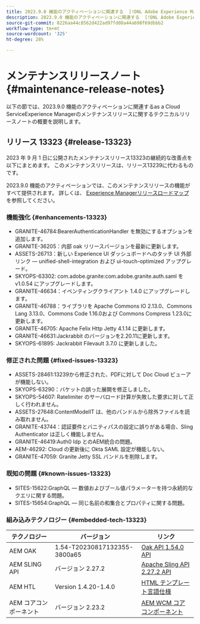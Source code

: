 ```yaml
---
title: 2023.9.0 機能のアクティベーションに関連する  [!DNL Adobe Experience Manager]  as a Cloud Service のメンテナンスリリースノート。
description: 2023.9.0 機能のアクティベーションに関連する  [!DNL Adobe Experience Manager]  as a Cloud Service のメンテナンスリリースノート。
source-git-commit: 8226aa44c8562d422ad97fd08a44a698f69dbbb2
workflow-type: tm+mt
source-wordcount: '325'
ht-degree: 28%

---
```


# メンテナンスリリースノート {#maintenance-release-notes}

以下の節では、2023.9.0 機能のアクティベーションに関連するas a Cloud ServiceExperience Managerのメンテナンスリリースに関するテクニカルリリースノートの概要を説明します。

## リリース 13323 {#release-13323}

2023 年 9 月 1 日に公開されたメンテナンスリリース13323の継続的な改善点を以下にまとめます。 このメンテナンスリリースは、リリース13239に代わるものです。

2023.9.0 機能のアクティベーションでは、このメンテナンスリリースの機能がすべて提供されます。 詳しくは、 [Experience Managerリリースロードマップ](https://experienceleague.adobe.com/docs/experience-manager-release-information/aem-release-updates/update-releases-roadmap.html?lang=ja) を参照してください。

### 機能強化 {#enhancements-13323}

- GRANITE-46784:BearerAuthenticationHandler を無効にするオプションを追加します。
- GRANITE-36205：内部 oak リリースバージョンを最新に更新します。
- ASSETS-26713：新しい Experience UI ダッシュボードへのタッチ UI 外部リンク — unified-shell-integration および ui-touch-optimized アップグレード。
- SKYOPS-63302: com.adobe.granite:com.adobe.granite.auth.saml を v1.0.54 にアップグレードします。
- GRANITE-46634：イベンティングクライアント 1.4.0 にアップグレードします。
- GRANITE-46788：ライブラリを Apache Commons IO 2.13.0、Commons Lang 3.13.0、Commons Code 1.16.0および Commons Compress 1.23.0に更新します。
- GRANITE-46705: Apache Felix Http Jetty 4.1.14 に更新します。
- GRANITE-46631:Jackrabbit のバージョンを2.20.11に更新します。
- SKYOPS-61895: Jackrabbit Filevault 3.7.0 に更新しました。

### 修正された問題 {#fixed-issues-13323}

- ASSETS-28461:13239から修正された、PDFに対して Doc Cloud ビューアが機能しない。
- SKYOPS-63290：バケットの誤った展開を修正しました。
- SKYOPS-54607: Ratelimiter のサーバロード計算が失敗した要求に対して正しく行われません。
- ASSETS-27648:ContentModelIT は、他のバンドルから除外ファイルを読み取れません。
- GRANITE-43744：認証要件とバニティパスの設定に誤りがある場合、Sling Authenticator は正しく機能しません。
- GRANITE-46419:Auth0 Idp とのAEM統合の問題。
- AEM-46292:  Cloud の更新後に Okta SAML 設定が機能しない。
- GRANITE-47059: Granite Jetty SSL バンドルを削除します。

### 既知の問題 {#known-issues-13323}

- SITES-15622:GraphQL — 数値およびブール値パラメーターを持つ永続的なクエリに関する問題。
- SITES-15654:GraphQL — 同じ名前の和集合とプロパティに関する問題。

### 組み込みテクノロジー {#embedded-tech-13323}

| テクノロジー | バージョン | リンク |
|---|---|---|
| AEM OAK | 1.54-T20230817132355-3800a65 | [Oak API 1.54.0 API](https://www.javadoc.io/doc/org.apache.jackrabbit/oak-api/1.54.0/index.html) |
| AEM SLING API | バージョン 2.27.2 | [Apache Sling API 2.27.2 API](https://www.javadoc.io/doc/org.apache.sling/org.apache.sling.api/latest/index.html) |
| AEM HTL | Version 1.4.20-1.4.0 | [HTML テンプレート言語仕様](https://github.com/adobe/htl-spec) |
| AEM コアコンポーネント | バージョン 2.23.2 | [AEM WCM コアコンポーネント](https://github.com/adobe/aem-core-wcm-components) |
